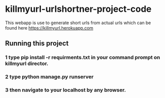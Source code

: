 # killmyurl-urlshortner-project-code
This webapp is use to generate short urls from actual urls which can be found here https://killmyurl.herokuapp.com

## Running this project
### 1 type pip install -r requirments.txt in your command prompt on killmyurl director.
### 2 type python manage.py runserver
### 3 then navigate to your localhost by any browser.
